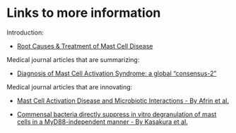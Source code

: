 [//]: # (source: ?)
[//]: # (tags: links)

# Links to more information

Introduction:

* [Root Causes & Treatment of Mast Cell Disease](https://www.ifm.org/news-insights/root-causes-treatment-of-mast-cell-disease/)


Medical journal articles that are summarizing:

* [Diagnosis of Mast Cell Activation Syndrome: a global “consensus-2”](https://www.degruyter.com/document/doi/10.1515/dx-2020-0005/html)


Medical journal articles that are innovating:

* [Mast Cell Activation Disease and Microbiotic Interactions - By Afrin et al.](https://www.clinicaltherapeutics.com/article/S0149-2918(15)00074-0/fulltext)

* [Commensal bacteria directly suppress in vitro degranulation of mast cells in a MyD88-independent manner - By Kasakura et al.](https://www.tandfonline.com/doi/full/10.1080/09168451.2014.930327)
